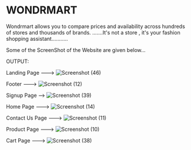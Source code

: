 # WONDRMART           
                    
Wondrmart allows you to compare prices and availability across hundreds of stores and thousands of brands.
.......It's not a store , it's your fashion shopping assistant...........

Some of the ScreenShot of the Website are given below...

OUTPUT:

Landing Page --->
![Screenshot (46)](https://github.com/pradosh27/Design_Dyanamos/assets/138751580/7d05cde7-648e-4ed1-bb5c-0aff43eb1d99)

Footer --->
![Screenshot (12)](https://github.com/pradosh27/Design_Dyanamos/assets/138751643/3159ac9b-ce22-4480-86d5-e8e75b8242b4)

Signup Page -->
![Screenshot (39)](https://github.com/pradosh27/Design_Dyanamos/assets/138751580/90c12aa1-388e-44d6-8a45-c33b45d4e586)

Home Page --->
![Screenshot (14)](https://github.com/pradosh27/Design_Dyanamos/assets/138751643/dcba7342-899e-4197-891d-eca7d503b6b1)

Contact Us Page --->
![Screenshot (11)](https://github.com/pradosh27/Design_Dyanamos/assets/138751643/e0ff64a8-398d-4554-acd1-75fb54186672)

Product Page --->
![Screenshot (10)](https://github.com/pradosh27/Design_Dyanamos/assets/138751643/89e80847-5ec1-44d4-b8bf-12a466ec8988)

Cart Page --->
![Screenshot (38)](https://github.com/pradosh27/Design_Dyanamos/assets/138751580/ec6c94d2-9233-48aa-97c1-331aecbbb377)



